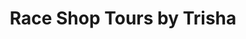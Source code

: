 ---
title: "Race Shop Tours by Trisha"
url: /mooresville/race-shop-tours-by-trisha/
shop: travel agency
---